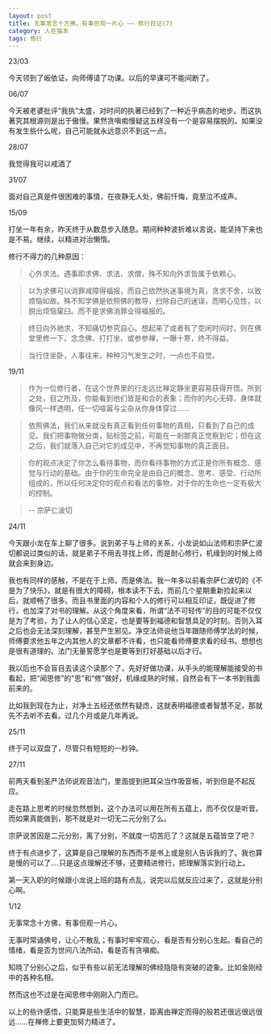 ```yaml
---
layout: post
title: 无事常念十方佛，有事但观一片心 —— 修行日记(7)
category: 人在猫本
tags: 修行
---
```

23/03

今天领到了皈依证，向师傅请了功课。以后的早课可不能间断了。

06/07

今天被老婆批评“我执”太盛，对时间的执著已经到了一种近乎病态的地步。而这执著究其根源则是出于傲慢。果然贪嗔痴慢疑这五样没有一个是容易摆脱的。如果没有发生些什么呢，自己可能就永远意识不到这一点。

28/07

我觉得我可以戒酒了

31/07

面对自己真是件很困难的事情，在夜静无人处，佛前忏悔，竟至泣不成声。

15/09

打坐一年有余，昨天终于从数息步入随息。期间种种波折难以言说，能坚持下来也是不易。继续，以精进对治懒惰。

修行不得力的几种原因：

>心外求法。遇事即求佛、求法、求僧，殊不知向外求皆属于依赖心。

>以为求佛可以消罪减障得福报，而自己依然执迷事境为真，贪求不舍，以致烦恼如故。殊不知学佛是依照佛的教导，扫除自己的迷误，而明心见性，以脱出烦恼窠臼。而不是求佛消罪业得福报的。

>终日向外驰求，不知痛切参究自心。想起来了或者有了空闲时间时，则在佛堂里修一下。念念佛、打打坐、或参参禅，一曝十寒，终不得益。

>当行住坐卧，人事往来，种种习气发生之时，一点也不自觉。

19/11

>作为一位修行者，在这个世界里的行走远比禅定静坐更容易获得开悟。所到之处，目之所及，你能看到他们皆是和合的表象；而你的内心无碍，身体就像风一样透明，任一切喧嚣与尘杂从你身体穿过……

>依照佛法，我们从来就没有真正看到任何事物的真相，只看到了自己的成见。我们把事物做分类，贴标签之前，可能在一剎那真正觉察到它；但在这之后，我们就落入自己对它的成见中，不再觉知事物的真正面目。

>你的观点决定了你怎么看待事物，而你看待事物的方式正是你所有概念、感觉与行动的基础。由于你的生命完全是由自己的概念、思考、感受、行动所组成的，所以任何决定你的观点和看法的事物，对于你的生命也一定有极大的控制。

>-- 宗萨仁波切

24/11

今天跟小龙在车上聊了很多。说到弟子与上师的关系，小龙说如山法师和宗萨仁波切都说过类似的话，就是弟子不用去寻找上师，而是耐心修行，机缘到的时候上师就会来到身边。

我也有同样的感触，不是在于上师，而是佛法。我一年多以前看宗萨仁波切的《不是为了快乐》，就是有很大的障碍，根本读不下去，而前几个星期重新捡起来以后，就顺畅了很多。而且书里面的内容和个人的修行可以相互印证，既促进了修行，也加深了对书的理解。从这个角度来看，所谓“法不可轻传”的目的可能不仅仅是为了考验，为了让人的信心坚定，也是要等到福德和智慧具足的时刻。否则入耳之后也会无法深刻理解，甚至产生邪见。净空法师说他当年跟随师傅学法的时候，师傅要求他五年之内其他人的文章都不许看，也只能看师傅要求看的经书。想想也是很有道理的。法门无量誓愿学也是要等到打好基础以后才行。

我以后也不会盲目去读这个读那个了，先好好做功课，从手头的能理解能接受的书看起，把“闻思修”的“思”和“修”做好，机缘成熟的时候，自然会有下一本书到我面前来的。

比如我到现在为止，对净土五经还依然有疑虑，这就表明福德或者智慧不足，那就先不去听不去看。过几个月或是几年再说。

25/11

终于可以双盘了，尽管只有短短的一秒钟。

27/11

前两天看到圣严法师说观音法门，里面提到把耳朵当作吸音板，听到但是不起反应。

走在路上思考的时候忽然想到，这个办法可以用在所有五蕴上，而不仅仅是听音。而如果真能做到，那不就是对一切无二元分别了么。

宗萨说苦因是二元分别，离了分别，不就度一切苦厄了？这就是五蕴皆空了吧？

终于有点进步了，这算是自己理解的东西而不是书上或是别人告诉我的了。我也算是慢的可以了....只是这点理解还不够，还要精进修行，把理解落实到行动上。

第一天入职的时候跟小龙说上班的路有点乱，说完以后就反应过来了，这就是分别心啊。

1/12

无事常念十方佛，有事但观一片心。

无事时常诵佛号，让心不散乱；有事时牢牢观心，看是否有分别心生起。看自己的情绪，看是否为世间八法所动，看是否有贪嗔痴。

知晓了分别心之后，似乎有些以前无法理解的佛经隐隐有突破的迹象。比如金刚经中的各种名相。

然而这也不过是在闻思修中刚刚入门而已。

以上的些许感悟，只能算是些生活中的智慧，距离由禅定而得的般若还很远很远很远……在禅修上要更加努力精进了。
